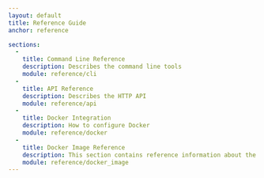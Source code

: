 ```yaml
---
layout: default
title: Reference Guide
anchor: reference

sections:
  -
    title: Command Line Reference
    description: Describes the command line tools
    module: reference/cli
  -
    title: API Reference
    description: Describes the HTTP API
    module: reference/api
  -
    title: Docker Integration
    description: How to configure Docker
    module: reference/docker
  -
    title: Docker Image Reference
    description: This section contains reference information about the StorageOS docker image.
    module: reference/docker_image
---
```

